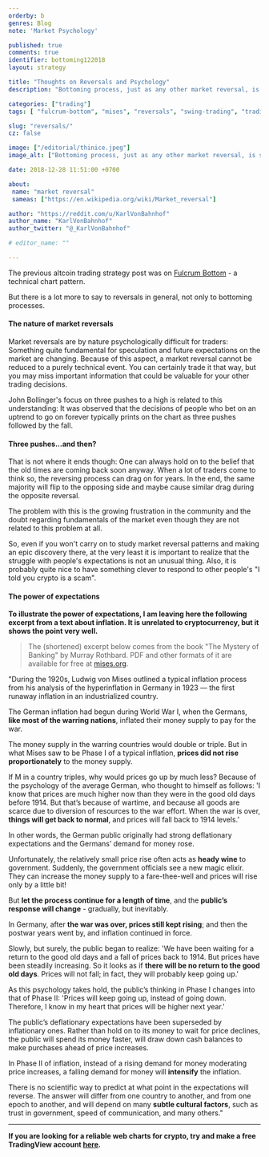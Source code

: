 ```yaml
---
orderby: b
genres: Blog
note: 'Market Psychology'

published: true
comments: true
identifier: bottoming122018
layout: strategy

title: "Thoughts on Reversals and Psychology"
description: "Bottoming process, just as any other market reversal, is strongly influenced by psychology."

categories: ["trading"]
tags: [ "fulcrum-bottom", "mises", "reversals", "swing-trading", "trading-strategy", "crypto-trading"]

slug: "reversals/"
cz: false

image: ["/editorial/thinice.jpeg"]
image_alt: ["Bottoming process, just as any other market reversal, is strongly influenced by psychology."]

date: 2018-12-28 11:51:00 +0700

about:
 name: "market reversal"
 sameas: ["https://en.wikipedia.org/wiki/Market_reversal"]

author: "https://reddit.com/u/KarlVonBahnhof"
author_name: "KarlVonBahnhof"
author_twitter: "@_KarlVonBahnhof"

# editor_name: ""

---
```


The previous altcoin trading strategy post was on [Fulcrum Bottom](/strategy/fulcrum-bottom/) - a technical chart pattern.

But there is a lot more to say to reversals in general, not only to bottoming processes.

#### The nature of market reversals

Market reversals are by nature psychologically difficult for traders: Something quite fundamental for speculation and future expectations on the market are changing. Because of this aspect, a market reversal cannot be reduced to a purely technical event. You can certainly trade it that way, but you may miss important information that could be valuable for your other trading decisions.

John Bollinger's focus on three pushes to a high is related to this understanding: It was observed that the decisions of people who bet on an uptrend to go on forever typically prints on the chart as three pushes followed by the fall.

#### Three pushes...and then?

That is not where it ends though: One can always hold on to the belief that the old times are coming back soon anyway. When a lot of traders come to think so, the reversing process can drag on for years. In the end, the same majority will flip to the opposing side and maybe cause similar drag during the opposite reversal.

The problem with this is the growing frustration in the community and the doubt regarding fundamentals of the market even though they are not related to this problem at all.

So, even if you won't carry on to study market reversal patterns and making an epic discovery there, at the very least it is important to realize that the struggle with people's expectations is not an unusual thing. Also, it is probably quite nice to have something clever to respond to other people's "I told you crypto is a scam".

#### The power of expectations

**To illustrate the power of expectations, I am leaving here the following excerpt from a text about inflation. It is unrelated to cryptocurrency, but it shows the point very well.**

> The (shortened) excerpt below comes from the book "The Mystery of Banking" by Murray Rothbard. PDF and other formats of it are available for free at [mises.org](https://mises.org/library/mystery-banking/html/c/318).

"During the 1920s, Ludwig von Mises outlined a typical inflation process from his analysis of the hyperinflation in Germany in 1923 — the first runaway inflation in an industrialized country.

The German inflation had begun during World War I, when the Germans, **like most of the warring nations**, inflated their money supply to pay for the war.

The money supply in the warring countries would double or triple. But in what Mises saw to be Phase I of a typical inflation, **prices did not rise proportionately** to the money supply.

If M in a country triples, why would prices go up by much less? Because of the psychology of the average German, who thought to himself as follows: 'I know that prices are much higher now than they were in the good old days before 1914. But that’s because of wartime, and because all goods are scarce due to diversion of resources to the war effort. When the war is over, **things will get back to normal**, and prices will fall back to 1914 levels.'

In other words, the German public originally had strong deflationary expectations and the Germans’ demand for money rose.

Unfortunately, the relatively small price rise often acts as **heady wine** to government. Suddenly, the government officials see a new magic elixir. They can increase the money supply to a fare-thee-well and prices will rise only by a little bit!

But **let the process continue for a length of time**, and the **public’s response will change** - gradually, but inevitably.

In Germany, after **the war was over, prices still kept rising**; and then the postwar years went by, and inflation continued in force.

Slowly, but surely, the public began to realize: 'We have been waiting for a return to the good old days and a fall of prices back to 1914. But prices have been steadily increasing. So it looks as if **there will be no return to the good old days**. Prices will not fall; in fact, they will probably keep going up.'

As this psychology takes hold, the public’s thinking in Phase I changes into that of Phase II: 'Prices will keep going up, instead of going down. Therefore, I know in my heart that prices will be higher next year.'

The public’s deflationary expectations have been superseded by inflationary ones. Rather than hold on to its money to wait for price declines, the public will spend its money faster, will draw down cash balances to make purchases ahead of price increases.

In Phase II of inflation, instead of a rising demand for money moderating price increases, a falling demand for money will **intensify** the inflation.

There is no scientific way to predict at what point in the expectations will reverse. The answer will differ from one country to another, and from one epoch to another, and will depend on many **subtle cultural factors**, such as trust in government, speed of communication, and many others."

***

**If you are looking for a reliable web charts for crypto, try and make a free TradingView account [here](http://bit.ly/atnet-tv).**
